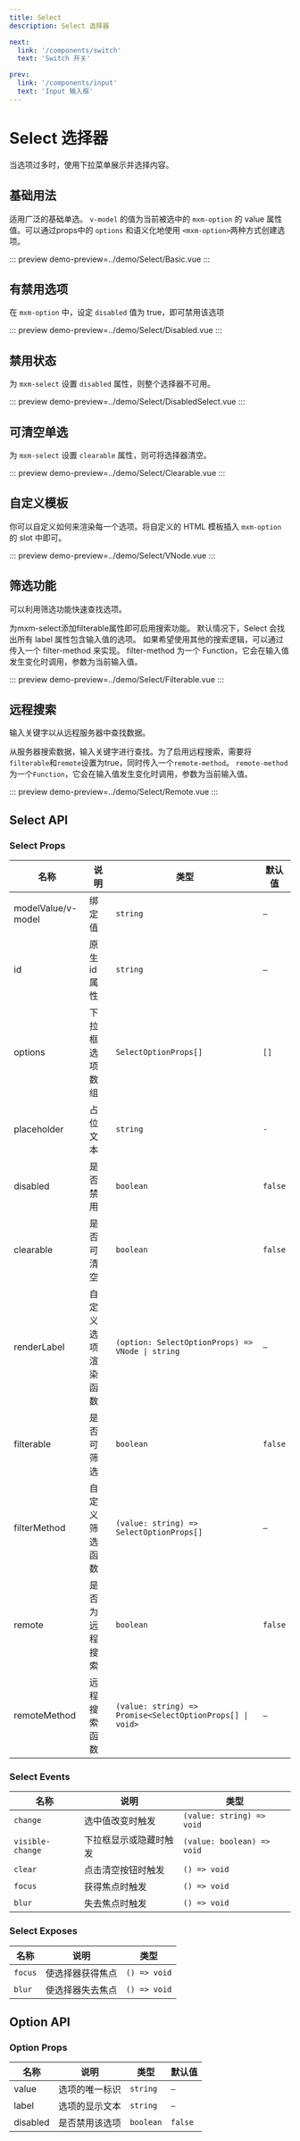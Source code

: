 ```yaml
---
title: Select
description: Select 选择器

next:
  link: '/components/switch'
  text: 'Switch 开关'

prev:
  link: '/components/input'
  text: 'Input 输入框'
---
```


# Select 选择器

当选项过多时，使用下拉菜单展示并选择内容。

## 基础用法

适用广泛的基础单选。 `v-model` 的值为当前被选中的 `mxm-option` 的 value 属性值。可以通过props中的 `options` 和语义化地使用 `<mxm-option>`两种方式创建选项。

::: preview
demo-preview=../demo/Select/Basic.vue
:::

## 有禁用选项

在 `mxm-option` 中，设定 `disabled` 值为 true，即可禁用该选项

::: preview
demo-preview=../demo/Select/Disabled.vue
:::

## 禁用状态

为 `mxm-select` 设置 `disabled` 属性，则整个选择器不可用。

::: preview
demo-preview=../demo/Select/DisabledSelect.vue
:::

## 可清空单选

为 `mxm-select` 设置 `clearable` 属性，则可将选择器清空。

::: preview
demo-preview=../demo/Select/Clearable.vue
:::

## 自定义模板

你可以自定义如何来渲染每一个选项。将自定义的 HTML 模板插入 `mxm-option` 的 slot 中即可。

::: preview
demo-preview=../demo/Select/VNode.vue
:::

## 筛选功能

可以利用筛选功能快速查找选项。

为mxm-select添加filterable属性即可启用搜索功能。 默认情况下，Select 会找出所有 label 属性包含输入值的选项。 如果希望使用其他的搜索逻辑，可以通过传入一个 filter-method 来实现。 filter-method 为一个 Function，它会在输入值发生变化时调用，参数为当前输入值。

::: preview
demo-preview=../demo/Select/Filterable.vue
:::

## 远程搜索

输入关键字以从远程服务器中查找数据。

从服务器搜索数据，输入关键字进行查找。为了启用远程搜索，需要将`filterable`和`remote`设置为true，同时传入一个`remote-method`。 `remote-method`为一个`Function`，它会在输入值发生变化时调用，参数为当前输入值。

::: preview
demo-preview=../demo/Select/Remote.vue
:::

## Select API

### Select Props

| 名称               | 说明               | 类型                                                      | 默认值  |
| ------------------ | ------------------ | --------------------------------------------------------- | ------- |
| modelValue/v-model | 绑定值             | `string`                                                  | `—`     |
| id                 | 原生 id 属性       | `string`                                                  | `—`     |
| options            | 下拉框选项数组     | `SelectOptionProps[]`                                     | `[]`    |
| placeholder        | 占位文本           | `string`                                                  | `-`     |
| disabled           | 是否禁用           | `boolean`                                                 | `false` |
| clearable          | 是否可清空         | `boolean`                                                 | `false` |
| renderLabel        | 自定义选项渲染函数 | `(option: SelectOptionProps) => VNode \| string`          | `—`     |
| filterable         | 是否可筛选         | `boolean`                                                 | `false` |
| filterMethod       | 自定义筛选函数     | `(value: string) => SelectOptionProps[]`                  | `—`     |
| remote             | 是否为远程搜索     | `boolean`                                                 | `false` |
| remoteMethod       | 远程搜索函数       | `(value: string) => Promise<SelectOptionProps[] \| void>` | `—`     |

### Select Events

| 名称             | 说明                   | 类型                       |
| ---------------- | ---------------------- | -------------------------- |
| `change`         | 选中值改变时触发       | `(value: string) => void`  |
| `visible-change` | 下拉框显示或隐藏时触发 | `(value: boolean) => void` |
| `clear`          | 点击清空按钮时触发     | `() => void`               |
| `focus`          | 获得焦点时触发         | `() => void`               |
| `blur`           | 失去焦点时触发         | `() => void`               |

### Select Exposes

| 名称    | 说明             | 类型         |
| ------- | ---------------- | ------------ |
| `focus` | 使选择器获得焦点 | `() => void` |
| `blur`  | 使选择器失去焦点 | `() => void` |

## Option API

### Option Props

| 名称     | 说明           | 类型      | 默认值  |
| -------- | -------------- | --------- | ------- |
| value    | 选项的唯一标识 | `string`  | `—`     |
| label    | 选项的显示文本 | `string`  | `—`     |
| disabled | 是否禁用该选项 | `boolean` | `false` |
